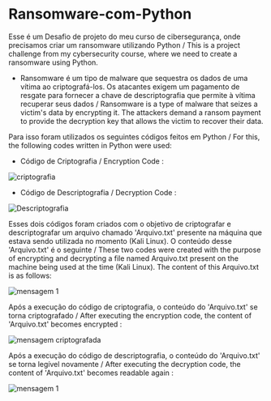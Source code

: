 # Ransomware-com-Python
Esse é um Desafio de projeto do meu curso de cibersegurança, onde precisamos criar um ransomware utilizando Python / 
This is a project challenge from my cybersecurity course, where we need to create a ransomware using Python.

- Ransomware é um tipo de malware que sequestra os dados de uma vítima ao criptografá-los. Os atacantes exigem um pagamento de resgate para fornecer a chave de descriptografia que permite à vítima recuperar seus dados / Ransomware is a type of malware that seizes a victim's data by encrypting it. The attackers demand a ransom payment to provide the decryption key that allows the victim to recover their data.


Para isso foram utilizados os seguintes códigos feitos em Python / For this, the following codes written in Python were used: 


- Código de Criptografia / Encryption Code :

![criptografia](https://github.com/Guiantony/Ransomware-com-Python/assets/151053367/b52ac00c-c429-4766-9b45-f570ecf43de0)


- Código de Descriptografia / Decryption Code :

![Descriptografia](https://github.com/Guiantony/Ransomware-com-Python/assets/151053367/ed95104e-215b-4d2a-9034-1c32747df632)

Esses dois códigos foram criados com o objetivo de criptografar e descriptografar um arquivo chamado 'Arquivo.txt' presente na máquina que estava sendo utilizada no momento (Kali Linux). O conteúdo desse 'Arquivo.txt' é o seguinte / 
These two codes were created with the purpose of encrypting and decrypting a file named Arquivo.txt present on the machine being used at the time (Kali Linux). The content of this Arquivo.txt is as follows:

![mensagem 1](https://github.com/Guiantony/Ransomware-com-Python/assets/151053367/52a96d74-e041-4d16-b50d-5e7d8d04c0ed)

Após a execução do código de criptografia, o conteúdo do 'Arquivo.txt' se torna criptografado / 
After executing the encryption code, the content of 'Arquivo.txt' becomes encrypted :

![mensagem criptografada](https://github.com/Guiantony/Ransomware-com-Python/assets/151053367/e226d625-4cae-43cb-b108-4b575ece5602)

Após a execução do código de descriptografia, o conteúdo do 'Arquivo.txt' se torna legível novamente / 
After executing the decryption code, the content of 'Arquivo.txt' becomes readable again : 

![mensagem 1](https://github.com/Guiantony/Ransomware-com-Python/assets/151053367/d3690017-caad-45a5-a386-9bf58a55f5e1)
